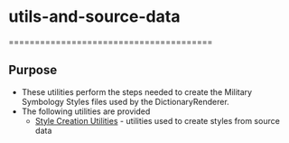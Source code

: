 # utils-and-source-data
=======================================

## Purpose

* These utilities perform the steps needed to create the Military Symbology Styles files used by the DictionaryRenderer.
* The following utilities are provided
	* [Style Creation Utilities](./style-creation-utilities) - utilities used to create styles from source data
